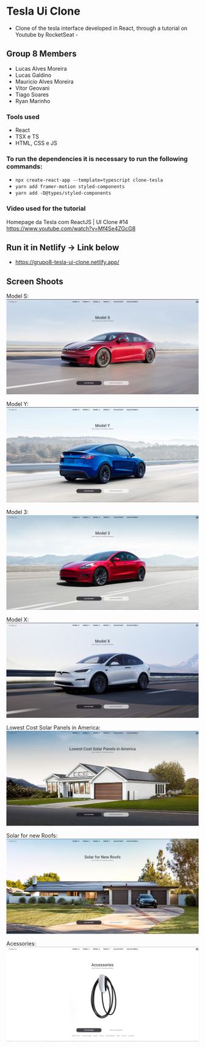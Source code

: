 # Tesla Ui Clone     

- Clone of the tesla interface developed in React, through a tutorial on Youtube by RocketSeat -

## Group 8 Members
- Lucas Alves Moreira
- Lucas Galdino
- Mauricio Alves Moreira
- Vitor Geovani
- Tiago Soares
- Ryan Marinho

### Tools used

- React
- TSX e TS
- HTML, CSS e JS

### To run the dependencies it is necessary to run the following commands:
 - ``` npx create-react-app --template=typescript clone-tesla ```
 - ``` yarn add framer-motion styled-components ```
 - ``` yarn add -D@types/styled-components ```
  
 ### Video used for the tutorial
 Homepage da Tesla com ReactJS | UI Clone #14 https://www.youtube.com/watch?v=Mf4Se4ZGcG8


## Run it in Netlify -> Link below
- https://grupo8-tesla-ui-clone.netlify.app/

## Screen Shoots

Model S: ![tesla-carro 1](https://github.com/MauricioAlvesM/tesla-clone/blob/main/tesla-pg-0.png)


Model Y: ![tesla-carro 2](https://github.com/MauricioAlvesM/tesla-clone/blob/main/tesla-pg-0.5.png)


Model 3: ![tesla-carro 3](https://github.com/MauricioAlvesM/tesla-clone/blob/main/tesla-pg-1.png)


Model X: ![tesla-carro 4](https://github.com/MauricioAlvesM/tesla-clone/blob/main/tesla-pg-2.png)


Lowest Cost Solar Panels in America: ![tesla teto solar](https://github.com/MauricioAlvesM/tesla-clone/blob/main/tesla-pg-3.png)


Solar for new Roofs: ![tesla painel solar](https://github.com/MauricioAlvesM/tesla-clone/blob/main/tesla-pg-4.png)


Acessories: ![tesla-acessorios](https://github.com/MauricioAlvesM/tesla-clone/blob/main/tesla-pg-5.png)
